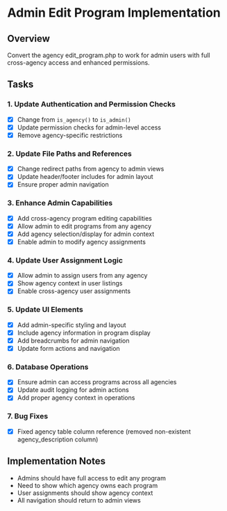 # Admin Edit Program Implementation

## Overview

Convert the agency edit_program.php to work for admin users with full cross-agency access and enhanced permissions.

## Tasks

### 1. Update Authentication and Permission Checks

- [x] Change from `is_agency()` to `is_admin()`
- [x] Update permission checks for admin-level access
- [x] Remove agency-specific restrictions

### 2. Update File Paths and References

- [x] Change redirect paths from agency to admin views
- [x] Update header/footer includes for admin layout
- [x] Ensure proper admin navigation

### 3. Enhance Admin Capabilities

- [x] Add cross-agency program editing capabilities
- [x] Allow admin to edit programs from any agency
- [x] Add agency selection/display for admin context
- [x] Enable admin to modify agency assignments

### 4. Update User Assignment Logic

- [x] Allow admin to assign users from any agency
- [x] Show agency context in user listings
- [x] Enable cross-agency user assignments

### 5. Update UI Elements

- [x] Add admin-specific styling and layout
- [x] Include agency information in program display
- [x] Add breadcrumbs for admin navigation
- [x] Update form actions and navigation

### 6. Database Operations

- [x] Ensure admin can access programs across all agencies
- [x] Update audit logging for admin actions
- [x] Add proper agency context in operations

### 7. Bug Fixes

- [x] Fixed agency table column reference (removed non-existent agency_description column)

## Implementation Notes

- Admins should have full access to edit any program
- Need to show which agency owns each program
- User assignments should show agency context
- All navigation should return to admin views
